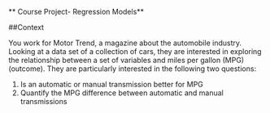 ** Course Project- Regression Models**


##Context


You work for Motor Trend, a magazine about the automobile industry. Looking at a data set of a collection of cars, they are interested in exploring the relationship between a set of variables and miles per gallon (MPG) (outcome). They are particularly interested in the following two questions:

1. Is an automatic or manual transmission better for MPG
2. Quantify the MPG difference between automatic and manual transmissions
